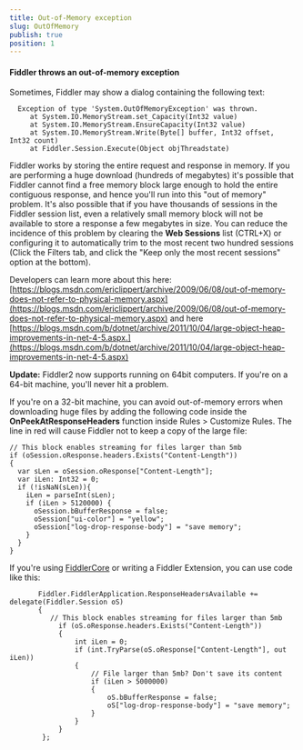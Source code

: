 ```yaml
---
title: Out-of-Memory exception
slug: OutOfMemory
publish: true
position: 1
---
```


#### Fiddler throws an out-of-memory exception

Sometimes, Fiddler may show a dialog containing the following text:

	  Exception of type 'System.OutOfMemoryException' was thrown.
		 at System.IO.MemoryStream.set_Capacity(Int32 value)
		 at System.IO.MemoryStream.EnsureCapacity(Int32 value)
		 at System.IO.MemoryStream.Write(Byte[] buffer, Int32 offset, Int32 count)
		 at Fiddler.Session.Execute(Object objThreadstate)

Fiddler works by storing the entire request and response in memory.  If you are performing a huge download (hundreds of megabytes) it's possible that Fiddler cannot find a free memory block large enough to hold the entire contiguous response, and hence you'll run into this "out of memory" problem.  It's also possible that if you have thousands of sessions in the Fiddler session list, even a relatively small memory block will not be available to store a response a few megabytes in size. You can reduce the incidence of this problem by clearing the **Web Sessions** list (CTRL+X) or configuring it to automatically trim to the most recent two hundred sessions (Click the Filters tab, and click the "Keep only the most recent sessions" option at the bottom).

Developers can learn more about this here: [https://blogs.msdn.com/ericlippert/archive/2009/06/08/out-of-memory-does-not-refer-to-physical-memory.aspx](https://blogs.msdn.com/ericlippert/archive/2009/06/08/out-of-memory-does-not-refer-to-physical-memory.aspx) and here [https://blogs.msdn.com/b/dotnet/archive/2011/10/04/large-object-heap-improvements-in-net-4-5.aspx.](https://blogs.msdn.com/b/dotnet/archive/2011/10/04/large-object-heap-improvements-in-net-4-5.aspx)

**Update:** Fiddler2 now supports running on 64bit computers. If you're on a 64-bit machine, you'll never hit a problem.

If you're on a 32-bit machine, you can avoid out-of-memory errors when downloading huge files by adding the following code inside the **OnPeekAtResponseHeaders** function inside Rules > Customize Rules. The line in red will cause Fiddler not to keep a copy of the large file:

	// This block enables streaming for files larger than 5mb
	if (oSession.oResponse.headers.Exists("Content-Length"))
	{
	  var sLen = oSession.oResponse["Content-Length"];
	  var iLen: Int32 = 0;
	  if (!isNaN(sLen)){ 
		iLen = parseInt(sLen); 
		if (iLen > 5120000) {
		  oSession.bBufferResponse = false; 
		  oSession["ui-color"] = "yellow";
		  oSession["log-drop-response-body"] = "save memory";
		}
	  }
	}

If you're using [FiddlerCore](http://fiddler2.com/core) or writing a Fiddler Extension, you can use code like this:

           Fiddler.FiddlerApplication.ResponseHeadersAvailable += delegate(Fiddler.Session oS)
           {
              // This block enables streaming for files larger than 5mb
                if (oS.oResponse.headers.Exists("Content-Length"))
                {
                    int iLen = 0;
                    if (int.TryParse(oS.oResponse["Content-Length"], out iLen))
                    {
                        // File larger than 5mb? Don't save its content
                        if (iLen > 5000000)
                        {
                            oS.bBufferResponse = false;
                            oS["log-drop-response-body"] = "save memory";
                        }
                    }
                }
            };
